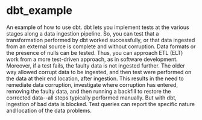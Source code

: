 # dbt_example

An example of how to use dbt. dbt lets you implement tests at the various stages along a data ingestion pipeline.
So, you can test that a transformation performed by dbt worked successfully, or that data ingested from an external source is complete and without corruption.
Data formats or the presence of nulls can be tested.
Thus, you can approach ETL (ELT) work from a more test-driven approach, as in software development.
Moreover, if a test fails, the faulty data is not ingested further. The older way allowed corrupt data to be ingested, and then test were performed
on the data at their end location, after ingestion. This results in the need to remediate data corruption, investigate where corruption has entered,
removing the faulty data, and then running a backfill to restore the corrected data--all steps typically performed manually.
But with dbt, ingestion of bad data is blocked. Test queries can report the specific nature and location of the data problems.
